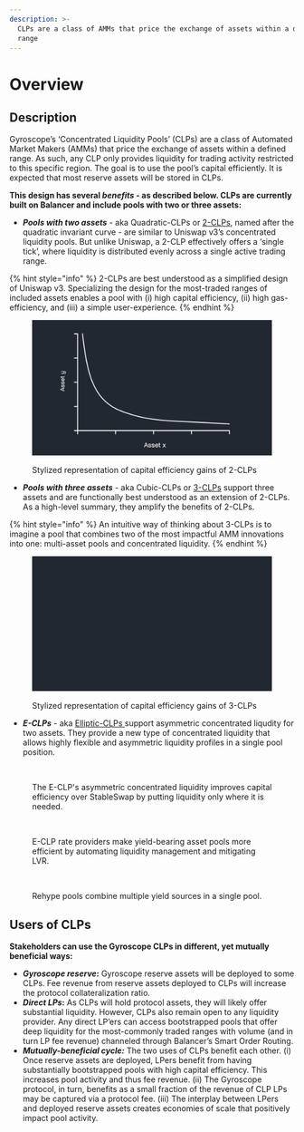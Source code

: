 ```yaml
---
description: >-
  CLPs are a class of AMMs that price the exchange of assets within a defined
  range
---
```


# Overview

## Description

Gyroscope’s ‘Concentrated Liquidity Pools’ (CLPs) are a class of Automated Market Makers (AMMs) that price the exchange of assets within a defined range. As such, any CLP only provides liquidity for trading activity restricted to this specific region. The goal is to use the pool’s capital efficiently. It is expected that most reserve assets will be stored in CLPs.

**This design has several&#x20;**_**benefits**_**&#x20;- as described below. CLPs are currently built on Balancer and include pools with two or three assets:**

* _**Pools with two assets**_ - aka Quadratic-CLPs or [2-CLPs](2-clps.md), named after the quadratic invariant curve - are similar to Uniswap v3’s concentrated liquidity pools. But unlike Uniswap, a 2-CLP effectively offers a ‘single tick’, where liquidity is distributed evenly across a single active trading range.

{% hint style="info" %}
2-CLPs are best understood as a simplified design of Uniswap v3. Specializing the design for the most-traded ranges of included assets enables a pool with (i) high capital efficiency, (ii) high gas-efficiency, and (iii) a simple user-experience.
{% endhint %}

<figure><img src="../.gitbook/assets/2-clp-v2 (2).gif" alt="Stylized representation of capital efficiency gains of 2-CLPs"><figcaption><p>Stylized representation of capital efficiency gains of 2-CLPs</p></figcaption></figure>

* _**Pools with three assets**_ - aka Cubic-CLPs or [3-CLPs](3-clps.md) support three assets and are functionally best understood as an extension of 2-CLPs. As a high-level summary, they amplify the benefits of 2-CLPs.

{% hint style="info" %}
An intuitive way of thinking about 3-CLPs is to imagine a pool that combines two of the most impactful AMM innovations into one: multi-asset pools and concentrated liquidity.
{% endhint %}

<figure><img src="../.gitbook/assets/3-CLP-v4.gif" alt="Stylized representation of capital efficiency gains of 3-CLPs"><figcaption><p>Stylized representation of capital efficiency gains of 3-CLPs</p></figcaption></figure>

* _**E-CLPs**_ - aka [Elliptic-CLPs](concentrated-liquidity-pools.md)[ ](e-clps.md)support asymmetric concentrated liqudity for two assets. They provide a new type of concentrated liquidity that allows highly flexible and asymmetric liquidity profiles in a single pool position.

<figure><img src="../.gitbook/assets/E-CLP-liquidity-density-animated-chart-v6.gif" alt=""><figcaption><p>The E-CLP's asymmetric concentrated liquidity improves capital efficiency over StableSwap by putting liquidity only where it is needed.</p></figcaption></figure>

<figure><img src="../.gitbook/assets/Rate-providers-v8.gif" alt=""><figcaption><p>E-CLP rate providers make yield-bearing asset pools more efficient by automating liquidity management and mitigating LVR.</p></figcaption></figure>

<figure><img src="../.gitbook/assets/Boosted-E-CLPs (1).gif" alt=""><figcaption><p>Rehype pools combine multiple yield sources in a single pool.</p></figcaption></figure>

## **Users of CLPs**

**Stakeholders can use the Gyroscope CLPs in different, yet mutually beneficial ways:**

* _**Gyroscope reserve**_**:** Gyroscope reserve assets will be deployed to some CLPs. Fee revenue from reserve assets deployed to CLPs will increase the protocol collateralization ratio.
* _**Direct LPs**_**:** As CLPs will hold protocol assets, they will likely offer substantial liquidity. However, CLPs also remain open to any liquidity provider. Any direct LP’ers can access bootstrapped pools that offer deep liquidity for the most-commonly traded ranges with volume (and in turn LP fee revenue) channeled through Balancer’s Smart Order Routing.
* _**Mutually-beneficial cycle:**_ The two uses of CLPs benefit each other. (i) Once reserve assets are deployed, LPers benefit from having substantially bootstrapped pools with high capital efficiency. This increases pool activity and thus fee revenue. (ii) The Gyroscope protocol, in turn, benefits as a small fraction of the revenue of CLP LPs may be captured via a protocol fee. (iii) The interplay between LPers and deployed reserve assets creates economies of scale that positively impact pool activity.
